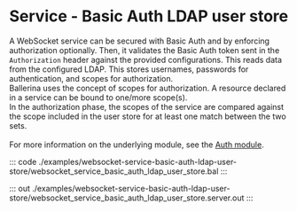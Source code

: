 # Service - Basic Auth LDAP user store

A WebSocket service can be secured with Basic Auth and by enforcing
authorization optionally. Then, it validates the Basic Auth token sent in
the `Authorization` header against the provided configurations. This reads
data from the configured LDAP. This stores usernames, passwords for
authentication, and scopes for authorization.<br/>
Ballerina uses the concept of scopes for authorization. A resource declared
in a service can be bound to one/more scope(s).<br/>
In the authorization phase, the scopes of the service are compared
against the scope included in the user store for at least one match between
the two sets.<br/><br/>
For more information on the underlying module,
see the [Auth module](https://docs.central.ballerina.io/ballerina/auth/latest/).


::: code ./examples/websocket-service-basic-auth-ldap-user-store/websocket_service_basic_auth_ldap_user_store.bal :::

::: out ./examples/websocket-service-basic-auth-ldap-user-store/websocket_service_basic_auth_ldap_user_store.server.out :::
